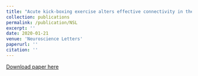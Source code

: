 ```yaml
---
title: "Acute kick-boxing exercise alters effective connectivity in the brain of females with methamphetamine dependencies"
collection: publications
permalink: /publication/NSL
excerpt: ''
date: 2020-01-21
venue: 'Neuroscience Letters'
paperurl: ''
citation: ''
---
```





[Download paper here](https://www.sciencedirect.com/science/article/abs/pii/S0304394020300501)

